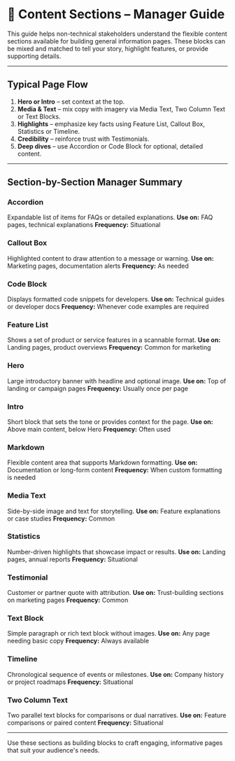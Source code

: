 # 🧩 Content Sections – Manager Guide

This guide helps non-technical stakeholders understand the flexible content sections available for building general information pages. These blocks can be mixed and matched to tell your story, highlight features, or provide supporting details.

---

## Typical Page Flow

1. **Hero or Intro** – set context at the top.
2. **Media & Text** – mix copy with imagery via Media Text, Two Column Text or Text Blocks.
3. **Highlights** – emphasize key facts using Feature List, Callout Box, Statistics or Timeline.
4. **Credibility** – reinforce trust with Testimonials.
5. **Deep dives** – use Accordion or Code Block for optional, detailed content.

---

## Section-by-Section Manager Summary

### **Accordion**

Expandable list of items for FAQs or detailed explanations.
**Use on:** FAQ pages, technical explanations
**Frequency:** Situational

### **Callout Box**

Highlighted content to draw attention to a message or warning.
**Use on:** Marketing pages, documentation alerts
**Frequency:** As needed

### **Code Block**

Displays formatted code snippets for developers.
**Use on:** Technical guides or developer docs
**Frequency:** Whenever code examples are required

### **Feature List**

Shows a set of product or service features in a scannable format.
**Use on:** Landing pages, product overviews
**Frequency:** Common for marketing

### **Hero**

Large introductory banner with headline and optional image.
**Use on:** Top of landing or campaign pages
**Frequency:** Usually once per page

### **Intro**

Short block that sets the tone or provides context for the page.
**Use on:** Above main content, below Hero
**Frequency:** Often used

### **Markdown**

Flexible content area that supports Markdown formatting.
**Use on:** Documentation or long-form content
**Frequency:** When custom formatting is needed

### **Media Text**

Side-by-side image and text for storytelling.
**Use on:** Feature explanations or case studies
**Frequency:** Common

### **Statistics**

Number-driven highlights that showcase impact or results.
**Use on:** Landing pages, annual reports
**Frequency:** Situational

### **Testimonial**

Customer or partner quote with attribution.
**Use on:** Trust-building sections on marketing pages
**Frequency:** Common

### **Text Block**

Simple paragraph or rich text block without images.
**Use on:** Any page needing basic copy
**Frequency:** Always available

### **Timeline**

Chronological sequence of events or milestones.
**Use on:** Company history or project roadmaps
**Frequency:** Situational

### **Two Column Text**

Two parallel text blocks for comparisons or dual narratives.
**Use on:** Feature comparisons or paired content
**Frequency:** Situational

---

Use these sections as building blocks to craft engaging, informative pages that suit your audience's needs.
